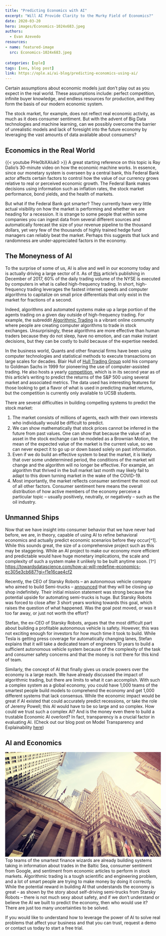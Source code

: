 ```yaml
---
title: "Predicting Economics with AI"
excerpt: "Will AI Provide Clarity to the Murky Field of Economics?"
date: 2020-03-20
hero: images/Economics-1024x683.jpeg
authors:
  - Evan Azevedo
resources:
- name: featured-image
  src: Economics-1024x683.jpeg

categories: [ople]
tags: [seo, blog post]
link: https://ople.ai/ai-blog/predicting-economics-using-ai/
---
```

Certain assumptions about economic models just don’t play out as you expect in the real world. These assumptions include: perfect competition, infinite buyer knowledge, and endless resources for production, and they form the basis of our modern economic system. 

The stock market, for example, does not reflect real economic activity, as much as it does consumer sentiment. But with the advent of Big Data technologies and machine learning, can we possibly overcome the barrier of unrealistic models and lack of foresight into the future economy by leveraging the vast amounts of data available about consumers?

## Economics in the Real World
{{< youtube PHe0bXAIuk0 >}}
A great starting reference on this topic is Ray Dalio’s 30-minute video on how the economic machine works. In essence, since our monetary system is overseen by a central bank, this Federal Bank actor affects certain factors to control how the value of our currency grows relative to real or perceived economic growth. The Federal Bank makes decisions using information such as inflation rates, the stock market performance, bond yields, and the health of markets.

But what if the Federal Bank got smarter? They currently have very little actual visibility on how the market is performing and whether we are heading for a recession. It is strange to some people that within some companies you can ingest data from several different sources and automatically forecast the size of your revenue pipeline to the thousand dollars, yet very few of the thousands of highly trained hedge fund managers can reliably beat the market. Perhaps this suggests that luck and randomness are under-appreciated factors in the economy.

## The Moneyness of AI
To the surprise of some of us, AI is alive and well in our economy today and is actually driving a large sector of it. As of [this](https://www.benzinga.com/general/education/17/12/10939891/this-day-in-market-history-nyse-gets-computerized) article’s publishing in December of 2017, 60% of the daily trading volume of the NYSE is executed by computers in what is called high-frequency trading. In short, high-frequency trading leverages the fastest internet speeds and computer algorithms to capitalize on small price differentials that only exist in the market for fractions of a second. 

Indeed, algorithms and automated systems make up a large portion of the agents trading on a given day outside of high-frequency trading. For example, the subreddit [Algorithmic Trading](https://www.reddit.com/r/algotrading/) is a vibrant online community where people are creating computer algorithms to trade in stock exchanges. Unsurprisingly, these algorithms are more effective than human traders because they do not sleep, have no emotion, and can make instant decisions, but they can be costly to build because of the expertise needed.

In the business world, Quants and other financial firms have been using computer technologies and statistical methods to execute transactions on large scales for decades. Blair Hull of [Hull Trading Group](http://www.hullinvest.com/HI/) sold his company to Goldman Sachs in 1999 for pioneering the use of computer-assisted trading. He also hosts a yearly [competition](https://ucsb-erp-contest.herokuapp.com/), which is in its second year as of this article’s writing to predict the returns of the S&P 500 using several market and associated metrics. The data used has interesting features for those looking to get a flavor of what is used in predicting market returns, but the competition is currently only available to UCSB students.

There are several difficulties in building compelling systems to predict the stock market:
1. The market consists of millions of agents, each with their own interests who individually would be difficult to predict. 
2. We can show mathematically that stock prices cannot be inferred in the future from past values. One can show that because the value of an asset in the stock exchange can be modeled as a Brownian Motion, the mean of the expected value of the market is the current value, so we can never expect it to go up or down based solely on past information. 
3. Even if we do build an effective system to beat the market, it is likely that over some undetermined period, the conditions of the market will change and the algorithm will no longer be effective. For example, an algorithm that thrived in the bull market last month may likely fail to adapt to this down turning market in the wake of the COVID-19. 
4. Most importantly, the market reflects consumer sentiment the most out of all other factors. Consumer sentiment here means the overall distribution of how active members of the economy perceive a particular topic – usually positively, neutrally, or negatively – such as the oil industry.

## Unmanned Ships
Now that we have insight into consumer behavior that we have never had before, we are, in theory, capable of using AI to refine behavioral economics and actually predict economic scenarios before they occur[^1]. While this sounds great, the size of a comprehensive project such as this may be staggering. While an AI project to make our economy more efficient and predictable would have huge monetary implications, the scale and complexity of such a system make it unlikely to be built anytime soon.
[1^] https://towardsdatascience.com/how-ai-will-redefine-economics-ec305e3cb687?gi=f1e16cae4cf2

Recently, the CEO of Starsky Robots – an autonomous vehicle company who aimed to build Semi-trucks – [announced](https://medium.com/starsky-robotics-blog/the-end-of-starsky-robotics-acb8a6a8a5f5) that they will be closing up shop indefinitely. Their initial mission statement was strong because the potential upside for automating semi-trucks is huge. But Starsky Robots was forced to close after 3 short years working towards this goal, which raises the question of what happened. Was the goal post moved, or was it too far away, or just not worth the effort?

Stefan, the ex-CEO of Starsky Robots, argues that the most difficult part about building a profitable autonomous vehicle is safety. However, this was not exciting enough for investors for how much time it took to build. While Tesla is getting press coverage for automatically changing lanes, Stefan explains that it will take a dedicated team of engineers 10 years to build a sufficient autonomous vehicle system because of the complexity of the task and consumer safety concerns and that the money is not there for this kind of team.

Similarly, the concept of AI that finally gives us oracle powers over the economy is a large reach. We have already discussed the impact of algorithmic trading, but there are limits to what it can accomplish. With such a complex system as a global economy, you could have 1,000 teams of the smartest people build models to comprehend the economy and get 1,000 different systems that lack consensus. While the economic impact would be great if AI existed that could accurately predict recessions, or take the role of Jeremy Powell; this AI would have to be so large and so complex. How could we trust such a complex AI? And is the money even there to build a trustable Economic AI overlord? In fact, transparency is a crucial factor in evaluating AI. (Check out our blog post on Model Transparency and Explainability [here](/2020/03/model-transparency-and-explainability/))

## AI and Economics
![](Wall-Street-1024x683.jpeg)
Top teams of the smartest finance wizards are already building systems taking in information about trades in the Baltic Sea, consumer sentiment from Google, and sentiment from economic articles to perform in stock markets. Algorithmic trading is a tough scientific and engineering problem, and a lot of smart people are trying to make money by doing it correctly. While the potential reward in building AI that understands the economy is great – as shown by the story about self-driving semi-trucks from Starsky Robots – there is not much sexy about safety, and if we don’t understand or believe the AI we built to predict the economy, then who would use it? There are just too many uncertainties to be solved.

If you would like to understand how to leverage the power of AI to solve real problems that affect your business and that you can trust, request a demo or contact us today to start a free trial.